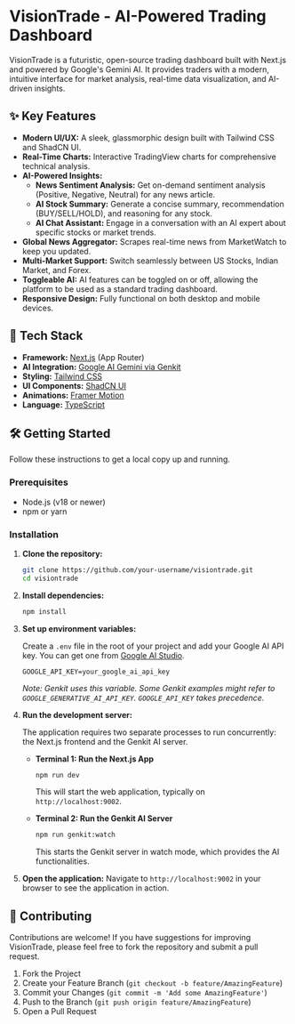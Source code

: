 # VisionTrade - AI-Powered Trading Dashboard

VisionTrade is a futuristic, open-source trading dashboard built with Next.js and powered by Google's Gemini AI. It provides traders with a modern, intuitive interface for market analysis, real-time data visualization, and AI-driven insights.

## ✨ Key Features

- **Modern UI/UX:** A sleek, glassmorphic design built with Tailwind CSS and ShadCN UI.
- **Real-Time Charts:** Interactive TradingView charts for comprehensive technical analysis.
- **AI-Powered Insights:**
    - **News Sentiment Analysis:** Get on-demand sentiment analysis (Positive, Negative, Neutral) for any news article.
    - **AI Stock Summary:** Generate a concise summary, recommendation (BUY/SELL/HOLD), and reasoning for any stock.
    - **AI Chat Assistant:** Engage in a conversation with an AI expert about specific stocks or market trends.
- **Global News Aggregator:** Scrapes real-time news from MarketWatch to keep you updated.
- **Multi-Market Support:** Switch seamlessly between US Stocks, Indian Market, and Forex.
- **Toggleable AI:** AI features can be toggled on or off, allowing the platform to be used as a standard trading dashboard.
- **Responsive Design:** Fully functional on both desktop and mobile devices.

## 🚀 Tech Stack

- **Framework:** [Next.js](https://nextjs.org/) (App Router)
- **AI Integration:** [Google AI Gemini via Genkit](https://ai.google.dev/genkit)
- **Styling:** [Tailwind CSS](https://tailwindcss.com/)
- **UI Components:** [ShadCN UI](https://ui.shadcn.com/)
- **Animations:** [Framer Motion](https://www.framer.com/motion/)
- **Language:** [TypeScript](https://www.typescriptlang.org/)

## 🛠️ Getting Started

Follow these instructions to get a local copy up and running.

### Prerequisites

- Node.js (v18 or newer)
- npm or yarn

### Installation

1.  **Clone the repository:**
    ```sh
    git clone https://github.com/your-username/visiontrade.git
    cd visiontrade
    ```

2.  **Install dependencies:**
    ```sh
    npm install
    ```

3.  **Set up environment variables:**

    Create a `.env` file in the root of your project and add your Google AI API key. You can get one from [Google AI Studio](https://aistudio.google.com/app/apikey).

    ```.env
    GOOGLE_API_KEY=your_google_ai_api_key
    ```
    *Note: Genkit uses this variable. Some Genkit examples might refer to `GOOGLE_GENERATIVE_AI_API_KEY`. `GOOGLE_API_KEY` takes precedence.*


4.  **Run the development server:**

    The application requires two separate processes to run concurrently: the Next.js frontend and the Genkit AI server.

    - **Terminal 1: Run the Next.js App**
      ```sh
      npm run dev
      ```
      This will start the web application, typically on `http://localhost:9002`.

    - **Terminal 2: Run the Genkit AI Server**
      ```sh
      npm run genkit:watch
      ```
      This starts the Genkit server in watch mode, which provides the AI functionalities.

5.  **Open the application:**
    Navigate to `http://localhost:9002` in your browser to see the application in action.

## 🤝 Contributing

Contributions are welcome! If you have suggestions for improving VisionTrade, please feel free to fork the repository and submit a pull request.

1.  Fork the Project
2.  Create your Feature Branch (`git checkout -b feature/AmazingFeature`)
3.  Commit your Changes (`git commit -m 'Add some AmazingFeature'`)
4.  Push to the Branch (`git push origin feature/AmazingFeature`)
5.  Open a Pull Request
